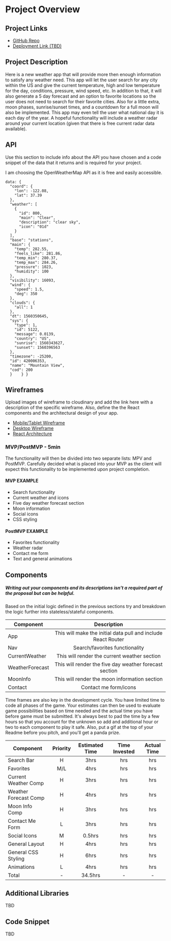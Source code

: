 # Project Overview

## Project Links

- [GitHub Repo](https://github.com/ingl3585/project-two)
- [Deployment Link (TBD)]()

## Project Description

Here is a new weather app that will provide more then enough information to satisfy any weather need. This app will let the user search for any city within the US and give the current temperature, high and low temperature for the day, conditions, pressure, wind speed, etc. In addition to that, it will also generate a 5 day forecast and an option to favorite locations so the user does not need to search for their favorite cities. Also for a little extra, moon phases, sunrise/sunset times, and a countdown for a full moon will also be implemented. This app may even tell the user what national day it is each day of the year. A hopeful functionality will include a weather radar around your current location (given that there is free current radar data available).

## API

Use this section to include info about the API you have chosen and a code snippet of the data that it returns and is required for your project. 

I am choosing the OpenWeatherMap API as it is free and easily accessible. 


```
data: {
  "coord": {
    "lon": -122.08,
    "lat": 37.39
  },
  "weather": [
    {
      "id": 800,
      "main": "Clear",
      "description": "clear sky",
      "icon": "01d"
    }
  ],
  "base": "stations",
  "main": {
    "temp": 282.55,
    "feels_like": 281.86,
    "temp_min": 280.37,
    "temp_max": 284.26,
    "pressure": 1023,
    "humidity": 100
  },
  "visibility": 16093,
  "wind": {
    "speed": 1.5,
    "deg": 350
  },
  "clouds": {
    "all": 1
  },
  "dt": 1560350645,
  "sys": {
    "type": 1,
    "id": 5122,
    "message": 0.0139,
    "country": "US",
    "sunrise": 1560343627,
    "sunset": 1560396563
  },
  "timezone": -25200,
  "id": 420006353,
  "name": "Mountain View",
  "cod": 200
  }    } }
```


## Wireframes

Upload images of wireframe to cloudinary and add the link here with a description of the specific wireframe. Also, define the the React components and the architectural design of your app.

- [Mobile/Tablet Wireframe](https://imgur.com/wIIUHos)
- [Desktop Wireframe](https://imgur.com/rAqlTje)
- [React Architecture](https://imgur.com/h9LXBwX)


### MVP/PostMVP - 5min

The functionality will then be divided into two separate lists: MPV and PostMVP.  Carefully decided what is placed into your MVP as the client will expect this functionality to be implemented upon project completion.  

#### MVP EXAMPLE
- Search functionality
- Current weather and icons
- Five day weather forecast section
- Moon information
- Social icons
- CSS styling

#### PostMVP EXAMPLE

- Favorites functionality
- Weather radar
- Contact me form
- Text and general animations

## Components
##### Writing out your components and its descriptions isn't a required part of the proposal but can be helpful.

Based on the initial logic defined in the previous sections try and breakdown the logic further into stateless/stateful components. 

| Component | Description | 
| --- | :---: |  
| App | This will make the initial data pull and include React Router| 
| Nav | Search/favorites functionality | 
| CurrentWeather | This will render the current weather section |
| WeatherForecast | This will render the five day weather forecast section | 
| MoonInfo | This will render the moon information section | 
| Contact | Contact me form/icons | 


Time frames are also key in the development cycle.  You have limited time to code all phases of the game.  Your estimates can then be used to evaluate game possibilities based on time needed and the actual time you have before game must be submitted. It's always best to pad the time by a few hours so that you account for the unknown so add and additional hour or two to each component to play it safe. Also, put a gif at the top of your Readme before you pitch, and you'll get a panda prize.

| Component | Priority | Estimated Time | Time Invested | Actual Time |
| --- | :---: |  :---: | :---: | :---: |
| Search Bar | H | 3hrs| hrs | hrs |
| Favorites | M/L | 4hrs| hrs | hrs |
| Current Weather Comp | H | 3hrs| hrs | hrs |
| Weather Forecast Comp | H | 4hrs| hrs | hrs |
| Moon Info Comp | H | 3hrs| hrs | hrs |
| Contact Me Form | L | 3hrs| hrs | hrs |
| Social Icons | M | 0.5hrs| hrs | hrs |
| General Layout | H | 4hrs| hrs | hrs |
| General CSS Styling | H | 6hrs| hrs | hrs |
| Animations | L | 4hrs| hrs | hrs |
| Total | - | 34.5hrs| - | - |

## Additional Libraries
TBD

## Code Snippet
TBD
